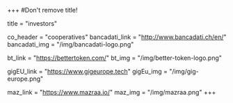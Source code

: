 +++
#Don't remove title!

title = "investors"

co_header = "cooperatives"
bancadati_link = "http://www.bancadati.ch/en/"
bancadati_img = "/img/bancadati-logo.png"

bt_link = "https://bettertoken.com/"
bt_img = "/img/better-token-logo.png"

gigEU_link = "https://www.gigeurope.tech"
gigEu_img = "/img/gig-europe.png"

maz_link = "https://www.mazraa.io/"
maz_img = "/img/mazraa.png" 
+++
